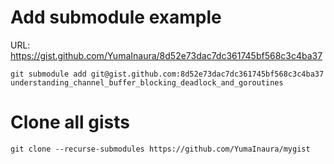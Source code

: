 # Add submodule example

URL: https://gist.github.com/YumaInaura/8d52e73dac7dc361745bf568c3c4ba37

```
git submodule add git@gist.github.com:8d52e73dac7dc361745bf568c3c4ba37 understanding_channel_buffer_blocking_deadlock_and_goroutines
```

# Clone all gists

```
git clone --recurse-submodules https://github.com/YumaInaura/mygist
```
